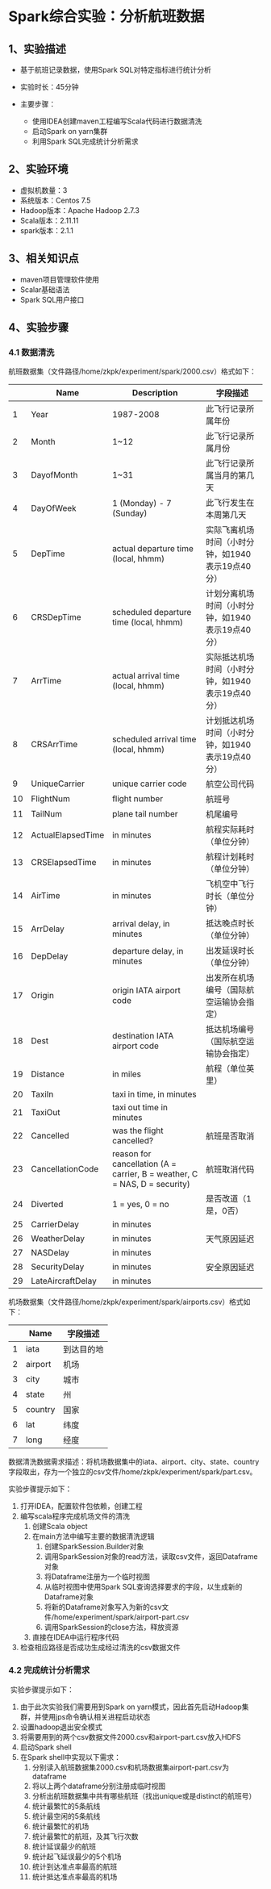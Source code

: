 # Spark综合实验：分析航班数据

## 1、实验描述

* 基于航班记录数据，使用Spark SQL对特定指标进行统计分析

* 实验时长：45分钟

* 主要步骤：
    * 使用IDEA创建maven工程编写Scala代码进行数据清洗
    * 启动Spark on yarn集群
    * 利用Spark SQL完成统计分析需求

## 2、实验环境

-   虚拟机数量：3
-   系统版本：Centos 7.5
-   Hadoop版本：Apache Hadoop 2.7.3
-   Scala版本：2.11.11
-   spark版本：2.1.1

## 3、相关知识点

-   maven项目管理软件使用
-   Scalar基础语法
-   Spark SQL用户接口

## 4、实验步骤

### 4.1 数据清洗

航班数据集（文件路径/home/zkpk/experiment/spark/2000.csv）格式如下：

|      | **Name**          | **Description**                                              | 字段描述                                         |
| ---- | ----------------- | ------------------------------------------------------------ | ------------------------------------------------ |
| 1    | Year              | 1987-2008                                                    | 此飞行记录所属年份                               |
| 2    | Month             | 1\~12                                                        | 此飞行记录所属月份                               |
| 3    | DayofMonth        | 1\~31                                                        | 此飞行记录所属当月的第几天                       |
| 4    | DayOfWeek         | 1 (Monday) - 7 (Sunday)                                      | 此飞行发生在本周第几天                           |
| 5    | DepTime           | actual departure time (local, hhmm)                          | 实际飞离机场时间（小时分钟，如1940表示19点40分） |
| 6    | CRSDepTime        | scheduled departure time (local, hhmm)                       | 计划分离机场时间（小时分钟，如1940表示19点40分） |
| 7    | ArrTime           | actual arrival time (local, hhmm)                            | 实际抵达机场时间（小时分钟，如1940表示19点40分） |
| 8    | CRSArrTime        | scheduled arrival time (local, hhmm)                         | 计划抵达机场时间（小时分钟，如1940表示19点40分） |
| 9    | UniqueCarrier     | unique carrier code                                          | 航空公司代码                                     |
| 10   | FlightNum         | flight number                                                | 航班号                                           |
| 11   | TailNum           | plane tail number                                            | 机尾编号                                         |
| 12   | ActualElapsedTime | in minutes                                                   | 航程实际耗时（单位分钟）                         |
| 13   | CRSElapsedTime    | in minutes                                                   | 航程计划耗时（单位分钟）                         |
| 14   | AirTime           | in minutes                                                   | 飞机空中飞行时长（单位分钟）                     |
| 15   | ArrDelay          | arrival delay, in minutes                                    | 抵达晚点时长（单位分钟）                         |
| 16   | DepDelay          | departure delay, in minutes                                  | 出发延误时长（单位分钟）                         |
| 17   | Origin            | origin IATA airport code                                     | 出发所在机场编号（国际航空运输协会指定）         |
| 18   | Dest              | destination IATA airport code                                | 抵达机场编号（国际航空运输协会指定）             |
| 19   | Distance          | in miles                                                     | 航程（单位英里）                                 |
| 20   | TaxiIn            | taxi in time, in minutes                                     |                                                  |
| 21   | TaxiOut           | taxi out time in minutes                                     |                                                  |
| 22   | Cancelled         | was the flight cancelled?                                    | 航班是否取消                                     |
| 23   | CancellationCode  | reason for cancellation (A = carrier, B = weather, C = NAS, D = security) | 航班取消代码                                     |
| 24   | Diverted          | 1 = yes, 0 = no                                              | 是否改道（1是，0否）                             |
| 25   | CarrierDelay      | in minutes                                                   |                                                  |
| 26   | WeatherDelay      | in minutes                                                   | 天气原因延迟                                     |
| 27   | NASDelay          | in minutes                                                   |                                                  |
| 28   | SecurityDelay     | in minutes                                                   | 安全原因延迟                                     |
| 29   | LateAircraftDelay | in minutes                                                   |                                                  |

机场数据集（文件路径/home/zkpk/experiment/spark/airports.csv）格式如下：

|   | Name | 字段描述   |
| - |  -----  | ------      |
| 1 | iata    | 到达目的地 |
| 2 | airport | 机场       |
| 3 | city    | 城市       |
| 4 | state   | 州         |
| 5 | country | 国家       |
| 6 | lat     | 纬度       |
| 7 | long    | 经度       |

数据清洗数据需求描述：将机场数据集中的iata、airport、city、state、country字段取出，存为一个独立的csv文件/home/zkpk/experiment/spark/part.csv。

实验步骤提示如下：

1.  打开IDEA，配置软件包依赖，创建工程 
2.  编写scala程序完成机场文件的清洗
    1.  创建Scala object
    2.  在main方法中编写主要的数据清洗逻辑
        1.  创建SparkSession.Builder对象
        2.  调用SparkSession对象的read方法，读取csv文件，返回Dataframe对象
        3.  将Dataframe注册为一个临时视图
        4.  从临时视图中使用Spark SQL查询选择要求的字段，以生成新的Dataframe对象
        5.  将新的Dataframe对象写入为新的csv文件/home/experiment/spark/airport-part.csv 
        6.  调用SparkSession的close方法，释放资源
    3.  直接在IDEA中运行程序代码
3.  检查相应路径是否成功生成经过清洗的csv数据文件



### 4.2 完成统计分析需求

​	实验步骤提示如下：

1.  由于此次实验我们需要用到Spark on yarn模式，因此首先启动Hadoop集群，并使用jps命令确认相关进程启动状态
2.  设置hadoop退出安全模式
3.  将需要用到的两个csv数据文件2000.csv和airport-part.csv放入HDFS
4.  启动Spark shell
5.  在Spark shell中实现以下需求：
    1.  分别读入航班数据集2000.csv和机场数据集airport-part.csv为dataframe
    2.  将以上两个dataframe分别注册成临时视图
    3.  分析出航班数据集中共有哪些航班（找出unique或是distinct的航班号）
    4.  统计最繁忙的5条航线
    5.  统计最空闲的5条航线
    6.  统计最繁忙的机场
    7.  统计最繁忙的航班，及其飞行次数
    8.  统计延误最少的航班
    9.  统计起飞延误最少的5个机场
    10.  统计到达准点率最高的航班
    11.  统计抵达准点率最高的机场